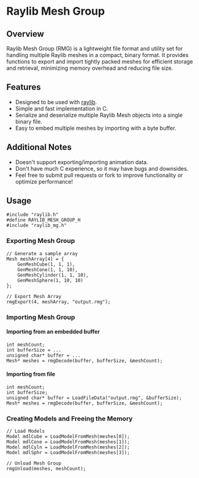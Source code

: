 # Raylib Mesh Group

## Overview

Raylib Mesh Group (RMG) is a lightweight file format and utility set for handling multiple Raylib meshes in a compact, binary format. It provides functions to export and import tightly packed meshes for efficient storage and retrieval, minimizing memory overhead and reducing file size.

## Features

- Designed to be used with [raylib](https://github.com/raysan5/raylib).
- Simple and fast implementation in C.
- Serialize and deserialize multiple Raylib Mesh objects into a single binary file.
- Easy to embed multiple meshes by importing with a byte buffer.

## Additional Notes

- Doesn't support exporting/importing animation data.
- Don't have much C experience, so it may have bugs and downsides.
- Feel free to submit pull requests or fork to improve functionality or optimize performance!

## Usage

```
#include "raylib.h"
#define RAYLIB_MESH_GROUP_H
#include "raylib_mg.h"
```

### Exporting Mesh Group

```
// Generate a sample array
Mesh meshArray[4] = {
    GenMeshCube(1, 1, 1),
    GenMeshCone(1, 1, 10),
    GenMeshCylinder(1, 1, 10),
    GenMeshSphere(1, 10, 10)
};

// Export Mesh Array
rmgExport(4, meshArray, "output.rmg");
```

### Importing Mesh Group

#### Importing from an embedded buffer

```
int meshCount;
int bufferSize = ...
unsigned char* buffer = ...
Mesh* meshes = rmgDecode(buffer, bufferSize, &meshCount);
```

#### Importing from file

```
int meshCount;
int bufferSize;
unsigned char* buffer = LoadFileData("output.rmg", &bufferSize);
Mesh* meshes = rmgDecode(buffer, bufferSize, &meshCount);
```

### Creating Models and Freeing the Memory

```
// Load Models
Model mdlCube = LoadModelFromMesh(meshes[0]);
Model mdlCone = LoadModelFromMesh(meshes[1]);
Model mdlCyln = LoadModelFromMesh(meshes[2]);
Model mdlSphr = LoadModelFromMesh(meshes[3]);

// Unload Mesh Group
rmgUnload(meshes, meshCount);
```